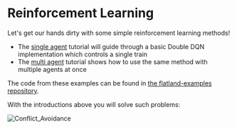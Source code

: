 Reinforcement Learning
===

Let's get our hands dirty with some simple reinforcement learning methods!

- The [single agent](rl/single-agent) tutorial will guide through a basic Double DQN implementation which controls a single train
- The [multi agent](rl/multi-agent) tutorial shows how to use the same method with multiple agents at once 

The code from these examples can be found in [the flatland-examples repository](https://gitlab.aicrowd.com/flatland/flatland-examples).

With the introductions above you will solve such problems:

![Conflict_Avoidance](https://i.imgur.com/AvBHKaD.gif)